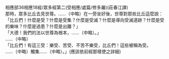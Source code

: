相應部36相應18經/眾多經第二(受相應/處篇/修多羅)(莊春江譯)  
那時，眾多比丘去見世尊。……（中略）在一旁坐好後，世尊對那些比丘這麼說：  
「比丘們！什麼是受？什麼是受集？什麼是受滅？什麼是導向受滅道跡？什麼是受的樂味？什麼是過患？什麼是出離？」  
「大德！我們的法以世尊為根本，……（中略）。」  
……（中略）  
「比丘們！有這三受：樂受、苦受、不苦不樂受，比丘們！這些被稱為受。  
……（中略）觸集……（中略）。」(應該依前經那樣使之詳細)  
  
  
